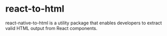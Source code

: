 # react-to-html
react-native-to-html is a utility package that enables developers to extract valid HTML output from React components. 
